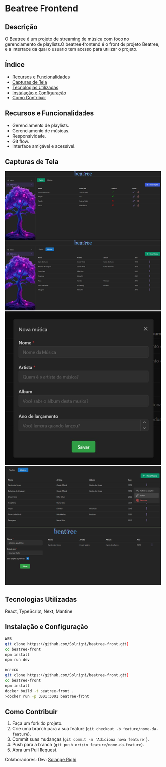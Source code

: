 
# Beatree Frontend

## Descrição
O Beatree é um projeto de streaming de música com foco no gerenciamento de playlists.O beatree-frontend é o front do projeto Beatree, é a interface da qual o usuário tem acesso para utilizar o projeto.

## Índice
- [Recursos e Funcionalidades](#recursos-e-funcionalidades)
- [Capturas de Tela](#capturas-de-tela)
- [Tecnologias Utilizadas](#tecnologias-utilizadas)
- [Instalação e Configuração](#instalação-e-configuração)
- [Como Contribuir](#como-contribuir)

## Recursos e Funcionalidades
- Gerenciamento de playlists.
- Gerenciamento de músicas.
- Responsividade.
- Git flow.
- Interface amigável e acessível.

## Capturas de Tela
![Tela da playlist](./public/playlists.png)
![Tela de música](./public/musics.png)
![Adição de música](./public/addMusic.png)
![Tela de musica com menu](./public/musicMenu.jpeg)
![Tela de edição da playlist](./public/playlistEdit.jpeg)

## Tecnologias Utilizadas
React, TypeScript, Next, Mantine

## Instalação e Configuração
```bash
WEB
git clone https://github.com/Solrighi/beatree-front.git)
cd beatree-front
npm install
npm run dev

DOCKER
git clone https://github.com/Solrighi/beatree-front.git)
cd beatree-front
npm install
docker build -t beatree-front .
>docker run -p 3001:3001 beatree-front
```

## Como Contribuir
1. Faça um fork do projeto.
2. Crie uma branch para a sua feature (`git checkout -b feature/nome-da-feature`).
3. Commit suas mudanças (`git commit -m 'Adiciona nova feature'`).
4. Push para a branch (`git push origin feature/nome-da-feature`).
5. Abra um Pull Request.

Colaboradores: 
Dev:
[Solange Righi](https://www.linkedin.com/in/solange-righi/)
